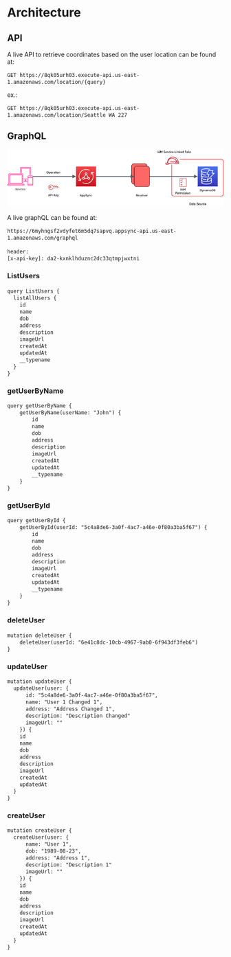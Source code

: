 # Architecture

## API

A live API to retrieve coordinates based on the user location can be found at:

```
GET https://8qk05urh03.execute-api.us-east-1.amazonaws.com/location/{query}
```

ex.:

```
GET https://8qk05urh03.execute-api.us-east-1.amazonaws.com/location/Seattle WA 227
```

## GraphQL

![Architecture](./architecture.png)

A live graphQL can be found at:

```
https://6myhngsf2vdyfet6m5dq7sapvq.appsync-api.us-east-1.amazonaws.com/graphql

header:
[x-api-key]: da2-kxnklhduznc2dc33qtmpjwxtni
```

### ListUsers

```
query ListUsers {
  listAllUsers {
    id
    name
    dob
    address
    description
    imageUrl
    createdAt
    updatedAt
    __typename
  }
}
```

### getUserByName

```
query getUserByName {
    getUserByName(userName: "John") {
        id
        name
        dob
        address
        description
        imageUrl
        createdAt
        updatedAt
        __typename 
    }
}
```

### getUserById

```
query getUserById {
    getUserById(userId: "5c4a8de6-3a0f-4ac7-a46e-0f80a3ba5f67") {
        id
        name
        dob
        address
        description
        imageUrl
        createdAt
        updatedAt
        __typename 
    }
}
```

### deleteUser

```
mutation deleteUser {
    deleteUser(userId: "6e41c8dc-10cb-4967-9ab0-6f943df3feb6")
}
```


### updateUser

```
mutation updateUser {
  updateUser(user: { 
      id: "5c4a8de6-3a0f-4ac7-a46e-0f80a3ba5f67", 
      name: "User 1 Changed 1",
      address: "Address Changed 1",
      description: "Description Changed"
      imageUrl: ""
    }) {
    id
    name
    dob
    address
    description
    imageUrl
    createdAt
    updatedAt
  }
}
```

### createUser

```
mutation createUser {
  createUser(user: { 
      name: "User 1",
      dob: "1989-08-23",
      address: "Address 1",
      description: "Description 1"
      imageUrl: ""
    }) {
    id
    name
    dob
    address
    description
    imageUrl
    createdAt
    updatedAt
  }
}
```